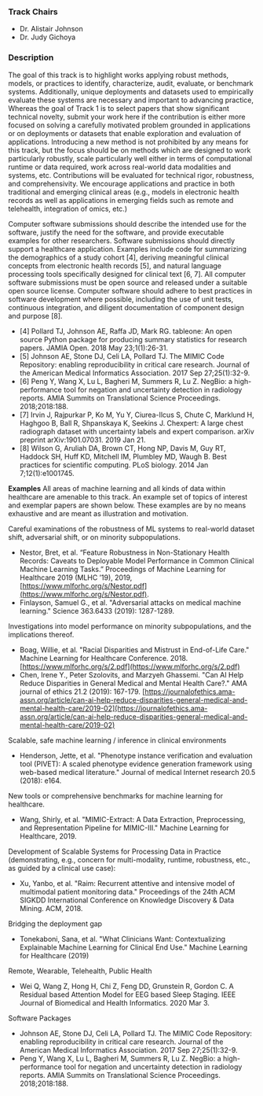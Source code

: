 ### Track Chairs
- Dr. Alistair Johnson
- Dr. Judy Gichoya

### Description
The goal of this track is to highlight works applying robust methods, models, or practices to identify, characterize, audit, evaluate, or benchmark systems. Additionally, unique deployments and datasets used to empirically evaluate these systems are necessary and important to advancing practice, Whereas the goal of Track 1 is to select papers that show significant technical novelty, submit your work here if the contribution is either more focused on solving a carefully motivated problem grounded in applications or on deployments or datasets that enable exploration and evaluation of applications. Introducing a new method is not prohibited by any means for this track, but the focus should be on methods which are designed to work particularly robustly, scale particularly well either in terms of computational runtime or data required, work across real-world data modalities and systems, etc. Contributions will be evaluated for technical rigor, robustness, and comprehensivity. We encourage applications and practice in both traditional and emerging clinical areas (e.g., models in electronic health records as well as applications in emerging fields such as remote and telehealth, integration of omics, etc.)

Computer software submissions should describe the intended use for the software, justify the need for the software, and provide executable examples for other researchers. Software submissions should directly support a healthcare application. Examples include code for summarizing the demographics of a study cohort [4], deriving meaningful clinical concepts from electronic health records [5], and natural language processing tools specifically designed for clinical text [6, 7]. All computer software submissions must be open source and released under a suitable open source license. Computer software should adhere to best practices in software development where possible, including the use of unit tests, continuous integration, and diligent documentation of component design and purpose [8].

- [4] Pollard TJ, Johnson AE, Raffa JD, Mark RG. tableone: An open source Python package for producing summary statistics for research papers. JAMIA Open. 2018 May 23;1(1):26-31.
- [5] Johnson AE, Stone DJ, Celi LA, Pollard TJ. The MIMIC Code Repository: enabling reproducibility in critical care research. Journal of the American Medical Informatics Association. 2017 Sep 27;25(1):32-9.
- [6] Peng Y, Wang X, Lu L, Bagheri M, Summers R, Lu Z. NegBio: a high-performance tool for negation and uncertainty detection in radiology reports. AMIA Summits on Translational Science Proceedings. 2018;2018:188.
- [7] Irvin J, Rajpurkar P, Ko M, Yu Y, Ciurea-Ilcus S, Chute C, Marklund H, Haghgoo B, Ball R, Shpanskaya K, Seekins J. Chexpert: A large chest radiograph dataset with uncertainty labels and expert comparison. arXiv preprint arXiv:1901.07031. 2019 Jan 21.
- [8] Wilson G, Aruliah DA, Brown CT, Hong NP, Davis M, Guy RT, Haddock SH, Huff KD, Mitchell IM, Plumbley MD, Waugh B. Best practices for scientific computing. PLoS biology. 2014 Jan 7;12(1):e1001745.


<!-- ### Areas of Interest
All areas of machine learning and all types of data within healthcare are relevant to this track. An example set of topics of interest and exemplar papers are shown below. These examples are by no means exhaustive and are meant as illustration and motivation. Submit your work here if the contribution is one of the following:

1. Focused on solving a carefully motivated problem grounded in an application,
2. Focused on a deployment of a system.
3. Describes data or software packages.

Introducing a new method is not prohibited by any means for this track, but the focus should be on methods which are designed to work in a robust manner in real-world applications (e.g., fail gracefully in practice), work that highlights approaches that scale particularly well either in terms of computational efficiency or data required, and work that succeeds across real-world data modalities and systems. In other words, we want compelling demonstrations of systems that address real world problems in healthcare.These include careful examinations of ML systems on real-world data, comparison of performance in cohort analysis, challenges in application development, tools for dataset shift, adversarial shift, personalization, and models on remote and wearable health.

This track also welcomes submissions of significant computer software which support healthcare research and applications. Submissions should describe the intended use for the software, justify the need for the software, provide executable examples for other researchers, and adhere to best practices in software development where possible, including the use of unit tests, continuous integration, and diligent documentation of component design and purpose. Software submissions should directly support a healthcare application. All computer software submissions must be open source and released under a suitable open source license. -->

**Examples**
All areas of machine learning and all kinds of data within healthcare are amenable to this track. An example set of topics of interest and exemplar papers are shown below. These examples are by no means exhaustive and are meant as illustration and motivation.


Careful examinations of the robustness of ML systems to real-world dataset shift, adversarial shift, or on minority subpopulations.

* Nestor, Bret, et al. “Feature Robustness in Non-Stationary Health Records: Caveats to Deployable Model Performance in Common Clinical Machine Learning Tasks.” Proceedings of Machine Learning for Healthcare 2019 (MLHC ’19), 2019, [https://www.mlforhc.org/s/Nestor.pdf](https://www.mlforhc.org/s/Nestor.pdf).
* Finlayson, Samuel G., et al. "Adversarial attacks on medical machine learning." Science 363.6433 (2019): 1287-1289.

Investigations into model performance on minority subpopulations, and the implications thereof.

* Boag, Willie, et al. "Racial Disparities and Mistrust in End-of-Life Care." Machine Learning for Healthcare Conference. 2018. [https://www.mlforhc.org/s/2.pdf](https://www.mlforhc.org/s/2.pdf)
* Chen, Irene Y., Peter Szolovits, and Marzyeh Ghassemi. "Can AI Help Reduce Disparities in General Medical and Mental Health Care?." AMA journal of ethics 21.2 (2019): 167-179. [https://journalofethics.ama-assn.org/article/can-ai-help-reduce-disparities-general-medical-and-mental-health-care/2019-02](https://journalofethics.ama-assn.org/article/can-ai-help-reduce-disparities-general-medical-and-mental-health-care/2019-02)

Scalable, safe machine learning / inference in clinical environments

* Henderson, Jette, et al. "Phenotype instance verification and evaluation tool (PIVET): A scaled phenotype evidence generation framework using web-based medical literature." Journal of medical Internet research 20.5 (2018): e164.

New tools or comprehensive benchmarks for machine learning for healthcare.

* Wang, Shirly, et al. "MIMIC-Extract: A Data Extraction, Preprocessing, and Representation Pipeline for MIMIC-III." Machine Learning for Healthcare, 2019.

Development of Scalable Systems for Processing Data in Practice (demonstrating, e.g., concern for multi-modality, runtime, robustness, etc., as guided by a clinical use case):

* Xu, Yanbo, et al. "Raim: Recurrent attentive and intensive model of multimodal patient monitoring data." Proceedings of the 24th ACM SIGKDD International Conference on Knowledge Discovery & Data Mining. ACM, 2018.

Bridging the deployment gap

* Tonekaboni, Sana, et al. "What Clinicians Want: Contextualizing Explainable Machine Learning for Clinical End Use." Machine Learning for Healthcare (2019)

Remote, Wearable, Telehealth, Public Health

* Wei Q, Wang Z, Hong H, Chi Z, Feng DD, Grunstein R, Gordon C. A Residual based Attention Model for EEG based Sleep Staging. IEEE Journal of Biomedical and Health Informatics. 2020 Mar 3.

Software Packages

<!-- * Pollard TJ, Johnson AE, Raffa JD, Mark RG. tableone: An open source Python package for producing summary statistics for research papers. JAMIA Open. 2018 May 23;1(1):26-31. -->
* Johnson AE, Stone DJ, Celi LA, Pollard TJ. The MIMIC Code Repository: enabling reproducibility in critical care research. Journal of the American Medical Informatics Association. 2017 Sep 27;25(1):32-9.
* Peng Y, Wang X, Lu L, Bagheri M, Summers R, Lu Z. NegBio: a high-performance tool for negation and uncertainty detection in radiology reports. AMIA Summits on Translational Science Proceedings. 2018;2018:188.
